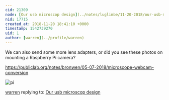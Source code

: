 ```yaml
---
cid: 21309
node: [Our usb microscop design](../notes/luglimbe/11-20-2018/our-usb-microscop-design)
nid: 17715
created_at: 2018-11-20 18:41:10 +0000
timestamp: 1542739270
uid: 1
author: [warren](../profile/warren)
---
```


We can also send some more lens adapters, or did you see these photos on mounting a Raspberry Pi camera?

https://publiclab.org/notes/bronwen/05-07-2018/microscope-webcam-conversion

![pi](/i/26541)

[warren](../profile/warren) replying to: [Our usb microscop design](../notes/luglimbe/11-20-2018/our-usb-microscop-design)

